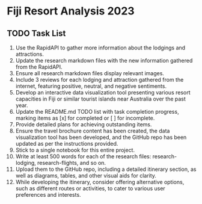 # Fiji Resort Analysis 2023

## TODO Task List
1. Use the RapidAPI to gather more information about the lodgings and attractions.
2. Update the research markdown files with the new information gathered from the RapidAPI.
3. Ensure all research markdown files display relevant images.
4. Include 3 reviews for each lodging and attraction gathered from the internet, featuring positive, neutral, and negative sentiments.
5. Develop an interactive data visualization tool presenting various resort capacities in Fiji or similar tourist islands near Australia over the past year.
6. Update the README.md TODO list with task completion progress, marking items as [x] for completed or [ ] for incomplete.
7. Provide detailed plans for achieving outstanding items.
8. Ensure the travel brochure content has been created, the data visualization tool has been developed, and the GitHub repo has been updated as per the instructions provided.
9. Stick to a single notebook for this entire project.
10. Write at least 500 words for each of the research files: research-lodging, research-flights, and so on.
11. Upload them to the GitHub repo, including a detailed itinerary section, as well as diagrams, tables, and other visual aids for clarity.
12. While developing the itinerary, consider offering alternative options, such as different routes or activities, to cater to various user preferences and interests.